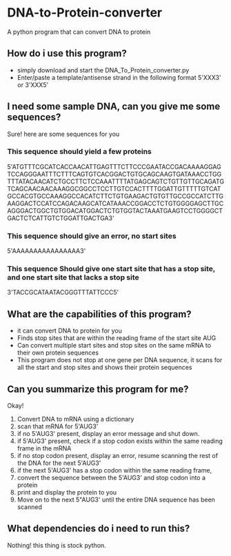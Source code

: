 # DNA-to-Protein-converter
A python program that can convert DNA to protein

## How do i use this program?

- simply download and start the DNA_To_Protein_converter.py
- Enter/paste a template/antisense strand in the following format 5'XXX3' or 3'XXX5'

## I need some sample DNA, can you give me some sequences?

Sure! here are some sequences for you

### This sequence should yield a few proteins
5'ATGTTTCGCATCACCAACATTGAGTTTCTTCCCGAATACCGACAAAAGGAGTCCAGGGAATTTCTTTCAGTGTCACGGACTGTGCAGCAAGTGATAAACCTGGTTTATACAACATCTGCCTTCTCCAAATTTTATGAGCAGTCTGTTGTTGCAGATGTCAGCAACAACAAAGGCGGCCTCCTTGTCCACTTTTGGATTGTTTTTGTCATGCCACGTGCCAAAGGCCACATCTTCTGTGAAGACTGTGTTGCCGCCATCTTGAAGGACTCCATCCAGACAAGCATCATAAACCGGACCTCTGTGGGGAGCTTGCAGGGACTGGCTGTGGACATGGACTCTGTGGTACTAAATGAAGTCCTGGGGCTGACTCTCATTGTCTGGATTGACTGA3'

### This sequence should give an error, no start sites
5'AAAAAAAAAAAAAAAA3' 

### This sequence Should give one start site that has a stop site, and one start site that lacks a stop site
3'TACCGCATAATACGGGTTTATTCCC5'

## What are the capabilities of this program?

- it can convert DNA to protein for you 
- Finds stop sites that are within the reading frame of the start site AUG
- Can convert multiple start sites and stop sites on the same mRNA to their own protein sequences
- This program does not stop at one gene per DNA sequence, it scans for all the start and stop sites and shows their protein sequences

## Can you summarize this program for me?
Okay!
1. Convert DNA to mRNA using a dictionary
2. scan that mRNA for 5'AUG3'
3. if no 5'AUG3' present, display an error message and shut down.
4. if 5'AUG3' present, check if a stop codon exists within the same reading frame in the mRNA
5. if no stop codon present, display an error, resume scanning the rest of the DNA for the next 5'AUG3'
6. if the next 5'AUG3' has a stop codon within the same reading frame,
7. convert the sequence between the 5'AUG3' and stop codon into a protein
8. print and display the protein to you
9. Move on to the next 5"AUG3' until the entire DNA sequence has been scanned

## What dependencies do i need to run this?
Nothing! this thing is stock python.

